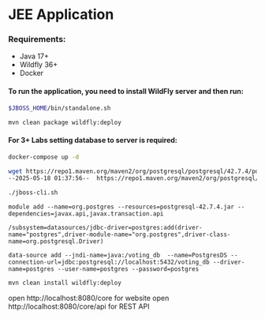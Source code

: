 # JEE Application

### Requirements:
- Java 17+
- Wildfly 36+
- Docker

#### To run the application, you need to install WildFly server and then run:

```bash
$JBOSS_HOME/bin/standalone.sh
```

```bash
mvn clean package wildfly:deploy
```

#### For 3+ Labs setting database to server is required:

```bash
docker-compose up -d
```

```bash
wget https://repo1.maven.org/maven2/org/postgresql/postgresql/42.7.4/postgresql-42.7.4.jar
--2025-05-18 01:37:56--  https://repo1.maven.org/maven2/org/postgresql/postgresql/42.7.4/postgresql-42.7.4.jar
```

```bash
./jboss-cli.sh 
```

```jbosscli 
module add --name=org.postgres --resources=postgresql-42.7.4.jar --dependencies=javax.api,javax.transaction.api
```

```jbosscli
/subsystem=datasources/jdbc-driver=postgres:add(driver-name="postgres",driver-module-name="org.postgres",driver-class-name=org.postgresql.Driver)
```

```jbosscli
data-source add --jndi-name=java:/voting_db  --name=PostgresDS --connection-url=jdbc:postgresql://localhost:5432/voting_db --driver-name=postgres --user-name=postgres --password=postgres
```

```bash
mvn clean install wildfly:deploy
```


open http://localhost:8080/core for website
open http://localhost:8080/core/api for REST API
